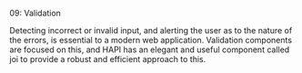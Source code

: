 09: Validation

Detecting incorrect or invalid input, and alerting the user as to the nature of the errors, is essential to a modern web application. Validation components are focused on this, and HAPI has an elegant and useful component called joi to provide a robust and efficient approach to this.